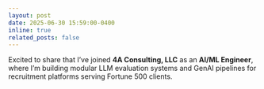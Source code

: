 ```yaml
---
layout: post
date: 2025-06-30 15:59:00-0400
inline: true
related_posts: false
---
```


Excited to share that I’ve joined **4A Consulting, LLC** as an **AI/ML Engineer**, where I’m building modular LLM evaluation systems and GenAI pipelines for recruitment platforms serving Fortune 500 clients.

